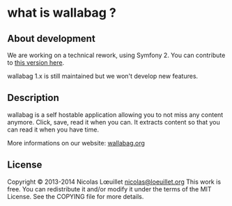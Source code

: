 # what is wallabag ?

## About development
We are working on a technical rework, using Symfony 2. You can contribute to [this version here](https://github.com/wallabag/wallabag/tree/v2).

wallabag 1.x is still maintained but we won't develop new features. 

## Description
wallabag is a self hostable application allowing you to not miss any content anymore. Click, save, read it when you can. It extracts content so that you can read it when you have time.

More informations on our website: [wallabag.org](http://wallabag.org)

## License
Copyright © 2013-2014 Nicolas Lœuillet <nicolas@loeuillet.org>
This work is free. You can redistribute it and/or modify it under the
terms of the MIT License. See the COPYING file for more details.
